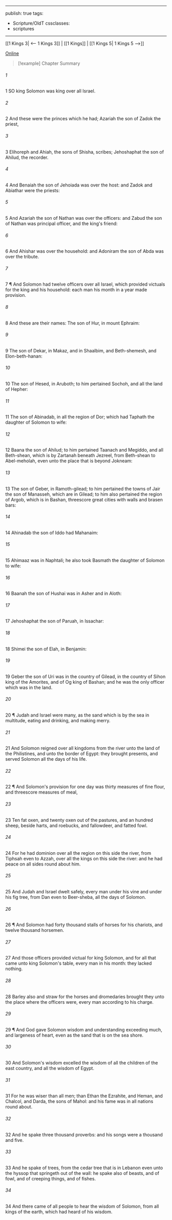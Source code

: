 

---
publish: true
tags:
  - Scripture/OldT
cssclasses:
  - scriptures
---
[[1 Kings 3| <-- 1 Kings 3]] | [[1 Kings]] | [[1 Kings 5| 1 Kings 5 -->]]

[Online](https://churchofjesuschrist.org/study/scriptures/ot/1-kgs/4?lang=eng)

>[!example] Chapter Summary
>
###### 1
1 SO king Solomon was king over all Israel.
###### 2
2 And these were the princes which he had; Azariah the son of Zadok the priest,
###### 3
3 Elihoreph and Ahiah, the sons of Shisha, scribes; Jehoshaphat the son of Ahilud, the recorder.
###### 4
4 And Benaiah the son of Jehoiada was over the host: and Zadok and Abiathar were the priests:
###### 5
5 And Azariah the son of Nathan was over the officers: and Zabud the son of Nathan was principal officer, and the king's friend:
###### 6
6 And Ahishar was over the household: and Adoniram the son of Abda was over the tribute.
###### 7
7 ¶ And Solomon had twelve officers over all Israel, which provided victuals for the king and his household: each man his month in a year made provision.
###### 8
8 And these are their names: The son of Hur, in mount Ephraim:
###### 9
9 The son of Dekar, in Makaz, and in Shaalbim, and Beth-shemesh, and Elon-beth-hanan:
###### 10
10 The son of Hesed, in Aruboth; to him pertained Sochoh, and all the land of Hepher:
###### 11
11 The son of Abinadab, in all the region of Dor; which had Taphath the daughter of Solomon to wife:
###### 12
12 Baana the son of Ahilud; to him pertained Taanach and Megiddo, and all Beth-shean, which is by Zartanah beneath Jezreel, from Beth-shean to Abel-meholah, even unto the place that is beyond Jokneam:
###### 13
13 The son of Geber, in Ramoth-gilead; to him pertained the towns of Jair the son of Manasseh, which are in Gilead; to him also pertained the region of Argob, which is in Bashan, threescore great cities with walls and brasen bars:
###### 14
14 Ahinadab the son of Iddo had Mahanaim:
###### 15
15 Ahimaaz was in Naphtali; he also took Basmath the daughter of Solomon to wife:
###### 16
16 Baanah the son of Hushai was in Asher and in Aloth:
###### 17
17 Jehoshaphat the son of Paruah, in Issachar:
###### 18
18 Shimei the son of Elah, in Benjamin:
###### 19
19 Geber the son of Uri was in the country of Gilead, in the country of Sihon king of the Amorites, and of Og king of Bashan; and he was the only officer which was in the land.
###### 20
20 ¶ Judah and Israel were many, as the sand which is by the sea in multitude, eating and drinking, and making merry.
###### 21
21 And Solomon reigned over all kingdoms from the river unto the land of the Philistines, and unto the border of Egypt: they brought presents, and served Solomon all the days of his life.
###### 22
22 ¶ And Solomon's provision for one day was thirty measures of fine flour, and threescore measures of meal,
###### 23
23 Ten fat oxen, and twenty oxen out of the pastures, and an hundred sheep, beside harts, and roebucks, and fallowdeer, and fatted fowl.
###### 24
24 For he had dominion over all the region on this side the river, from Tiphsah even to Azzah, over all the kings on this side the river: and he had peace on all sides round about him.
###### 25
25 And Judah and Israel dwelt safely, every man under his vine and under his fig tree, from Dan even to Beer-sheba, all the days of Solomon.
###### 26
26 ¶ And Solomon had forty thousand stalls of horses for his chariots, and twelve thousand horsemen.
###### 27
27 And those officers provided victual for king Solomon, and for all that came unto king Solomon's table, every man in his month: they lacked nothing.
###### 28
28 Barley also and straw for the horses and dromedaries brought they unto the place where the officers were, every man according to his charge.
###### 29
29 ¶ And God gave Solomon wisdom and understanding exceeding much, and largeness of heart, even as the sand that is on the sea shore.
###### 30
30 And Solomon's wisdom excelled the wisdom of all the children of the east country, and all the wisdom of Egypt.
###### 31
31 For he was wiser than all men; than Ethan the Ezrahite, and Heman, and Chalcol, and Darda, the sons of Mahol: and his fame was in all nations round about.
###### 32
32 And he spake three thousand proverbs: and his songs were a thousand and five.
###### 33
33 And he spake of trees, from the cedar tree that is in Lebanon even unto the hyssop that springeth out of the wall: he spake also of beasts, and of fowl, and of creeping things, and of fishes.
###### 34
34 And there came of all people to hear the wisdom of Solomon, from all kings of the earth, which had heard of his wisdom.




